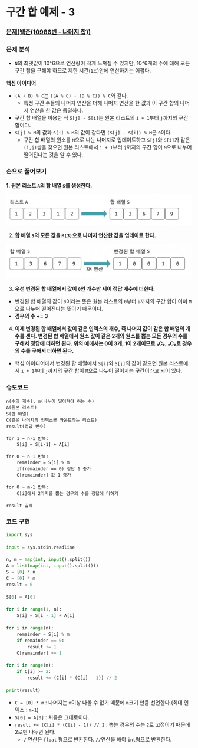 # 구간 합 예제 - 3

### [문제(백준(10986번 - 나머지 합))](https://www.acmicpc.net/problem/10986)

### 문제 분석
- `N`의 최댓값이 10^6으로 연산량이 작게 느껴질 수 있지만, 10^6개의 수에 대해 모든 구간 합을 구해야 하므로 제한 시간(`1초`)안에 연산하기는 어렵다.

**핵심 아이디어**
- `(A + B) % C`는 `((A % C) + (B % C)) % C`와 같다.
  - 특정 구간 수들의 나머지 연산을 더해 나머지 연산을 한 값과 이 구간 합의 나머지 연산을 한 값은 동일하다.
- 구간 합 배열을 이용한 식 `S[j] - S[i]`는 원본 리스트의 `i + 1`부터 `j`까지의 구간 합이다.
- `S[j] % M`의 값과 `S[i] % M`의 값이 같다면 `(S[j] - S[i]) % M`은 `0`이다.
  - 구간 합 배열의 원소를 `M`으로 나눈 나머지로 업데이트하고 `S[j]`와 `S[i]`가 같은 `(i,j)`쌍을 찾으면 원본 리스트에서 `i + 1`부터 `j`까지의 
    구간 합이 `M`으로 나누어 떨어진다는 것을 알 수 있다.

### 손으로 풀어보기
**1. 원본 리스트 `A`의 합 배열 `S`를 생성한다.**

![img_6.png](image/img_6.png)

2. **합 배열 `S`의 모든 값을 `M(3)`으로 나머지 연산한 값을 업데이트 한다.**

![img_7.png](image/img_7.png)

3. **우선 변경된 합 배열에서 값이 `0`인 개수만 세어 정답 개수에 더한다.**
- 변경된 합 배열의 값이 `0`이라는 뜻은 원본 리스트의 `0`부터 `i`까지의 구간 합이 이미 `M`으로 나누어 떨어진다는 뜻이기 때문이다.
- **경우의 수 += 3**

4. **이제 변경된 합 배열에서 값이 같은 인덱스의 개수, 즉 나머지 값이 같은 합 배열의 개수를 센다. 변경된 합 배열에서 원소 값이 같은 **2개의 원소**를 뽑는 모든 경우의
    수를 구해서 정답에 더하면 된다. 위의 예에서는 0이 3개, 1이 2개이므로 ₃C₂, ₂C₂로 경우의 수를 구해서 더하면 된다.**
- 핵심 아이디어에서 변경된 합 배열에서 `S[i]`와 `S[j]`의 값이 같으면 원본 리스트에서 `i + 1`부터 `j`까지의 구간 합이 `M`으로 나누어 떨어지는 구간이라고 되어 있다.

### 슈도코드
```text
n(수의 개수), m(나누어 떨어져야 하는 수)
A(원본 리스트)
S(합 배열)
C(같은 나머지의 인덱스를 카운트하는 리스트)
result(정답 변수)

for 1 ~ n-1 반복:
    S[i] = S[i-1] + A[i]

for 0 ~ n-1 반복:
    remainder = S[i] % m
    if(remainder == 0) 정답 1 증가
    C[remainder] 값 1 증가

for 0 ~ m-1 반복:
    C[i]에서 2가지를 뽑는 경우의 수를 정답에 더하기
    
result 출력
```

### 코드 구현
```python
import sys

input = sys.stdin.readline

n, m = map(int, input().split())
A = list(map(int, input().split()))
S = [0] * n
C = [0] * m
result = 0

S[0] = A[0]

for i in range(1, n):
    S[i] = S[i - 1] + A[i]

for i in range(n):
    remainder = S[i] % m
    if remainder == 0:
        result += 1
    C[remainder] += 1

for i in range(m):
    if C[i] >= 2:
        result += (C[i] * (C[i] - 1)) // 2

print(result)
```
- `C = [0] * m` : 나머지는 `m`이상 나올 수 없기 때문에 `m`크기 만큼 선언한다.(최대 인덱스 : `m-1`)
- `S[0] = A[0]` : 처음은 그대로이다.
- `result += (C[i] * (C[i] - 1)) // 2` : 뽑는 경우의 수는 `2`로 고정이기 때문에 2로만 나누면 된다.
  - `/` 연산은 `float` 형으로 반환한다. `//`연산을 해야 `int`형으로 반환한다.